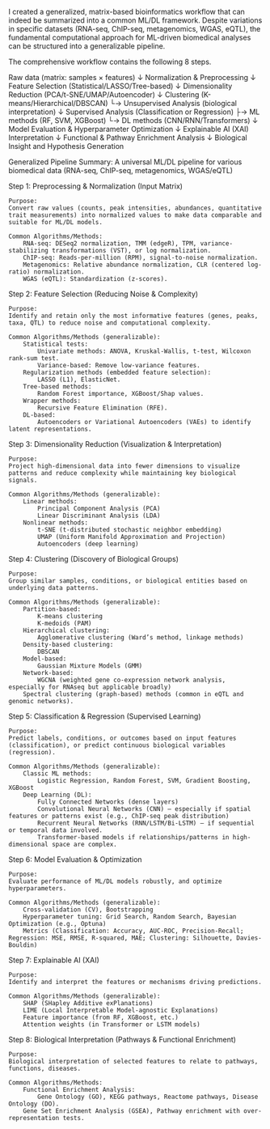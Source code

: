I created a generalized, matrix-based bioinformatics workflow that can indeed be summarized into a common ML/DL framework. Despite variations in specific datasets (RNA-seq, ChIP-seq, metagenomics, WGAS, eQTL), the fundamental computational approach for ML-driven biomedical analyses can be structured into a generalizable pipeline.

The comprehensive workflow contains the following 8 steps. 

Raw data (matrix: samples × features)
     ↓
Normalization & Preprocessing
     ↓
Feature Selection (Statistical/LASSO/Tree-based)
     ↓
Dimensionality Reduction (PCA/t-SNE/UMAP/Autoencoder)
     ↓
Clustering (K-means/Hierarchical/DBSCAN)
     └→ Unsupervised Analysis (biological interpretation)
     ↓
Supervised Analysis (Classification or Regression)
     ├→ ML methods (RF, SVM, XGBoost)
     └→ DL methods (CNN/RNN/Transformers)
     ↓
Model Evaluation & Hyperparameter Optimization
     ↓
Explainable AI (XAI) Interpretation
     ↓
Functional & Pathway Enrichment Analysis
     ↓
Biological Insight and Hypothesis Generation


Generalized Pipeline Summary: 
A universal ML/DL pipeline for various biomedical data (RNA-seq, ChIP-seq, metagenomics, WGAS/eQTL)

Step 1: Preprocessing & Normalization (Input Matrix)

    Purpose:
    Convert raw values (counts, peak intensities, abundances, quantitative trait measurements) into normalized values to make data comparable and suitable for ML/DL models.

    Common Algorithms/Methods:
        RNA-seq: DESeq2 normalization, TMM (edgeR), TPM, variance-stabilizing transformations (VST), or log normalization.
        ChIP-seq: Reads-per-million (RPM), signal-to-noise normalization.
        Metagenomics: Relative abundance normalization, CLR (centered log-ratio) normalization.
        WGAS (eQTL): Standardization (z-scores).

Step 2: Feature Selection (Reducing Noise & Complexity)

    Purpose:
    Identify and retain only the most informative features (genes, peaks, taxa, QTL) to reduce noise and computational complexity.

    Common Algorithms/Methods (generalizable):
        Statistical tests:
            Univariate methods: ANOVA, Kruskal-Wallis, t-test, Wilcoxon rank-sum test.
            Variance-based: Remove low-variance features.
        Regularization methods (embedded feature selection):
            LASSO (L1), ElasticNet.
        Tree-based methods:
            Random Forest importance, XGBoost/Shap values.
        Wrapper methods:
            Recursive Feature Elimination (RFE).
        DL-based:
            Autoencoders or Variational Autoencoders (VAEs) to identify latent representations.

Step 3: Dimensionality Reduction (Visualization & Interpretation)

    Purpose:
    Project high-dimensional data into fewer dimensions to visualize patterns and reduce complexity while maintaining key biological signals.

    Common Algorithms/Methods (generalizable):
        Linear methods:
            Principal Component Analysis (PCA)
            Linear Discriminant Analysis (LDA)
        Nonlinear methods:
            t-SNE (t-distributed stochastic neighbor embedding)
            UMAP (Uniform Manifold Approximation and Projection)
            Autoencoders (deep learning)

Step 4: Clustering (Discovery of Biological Groups)

    Purpose:
    Group similar samples, conditions, or biological entities based on underlying data patterns.

    Common Algorithms/Methods (generalizable):
        Partition-based:
            K-means clustering
            K-medoids (PAM)
        Hierarchical clustering:
            Agglomerative clustering (Ward’s method, linkage methods)
        Density-based clustering:
            DBSCAN
        Model-based:
            Gaussian Mixture Models (GMM)
        Network-based:
            WGCNA (weighted gene co-expression network analysis, especially for RNAseq but applicable broadly)
        Spectral clustering (graph-based) methods (common in eQTL and genomic networks).

Step 5: Classification & Regression (Supervised Learning)

    Purpose:
    Predict labels, conditions, or outcomes based on input features (classification), or predict continuous biological variables (regression).

    Common Algorithms/Methods (generalizable):
        Classic ML methods:
            Logistic Regression, Random Forest, SVM, Gradient Boosting, XGBoost
        Deep Learning (DL):
            Fully Connected Networks (dense layers)
            Convolutional Neural Networks (CNN) – especially if spatial features or patterns exist (e.g., ChIP-seq peak distribution)
            Recurrent Neural Networks (RNN/LSTM/Bi-LSTM) – if sequential or temporal data involved.
            Transformer-based models if relationships/patterns in high-dimensional space are complex.

Step 6: Model Evaluation & Optimization

    Purpose:
    Evaluate performance of ML/DL models robustly, and optimize hyperparameters.

    Common Algorithms/Methods (generalizable):
        Cross-validation (CV), Bootstrapping
        Hyperparameter tuning: Grid Search, Random Search, Bayesian Optimization (e.g., Optuna)
        Metrics (Classification: Accuracy, AUC-ROC, Precision-Recall; Regression: MSE, RMSE, R-squared, MAE; Clustering: Silhouette, Davies-Bouldin)

Step 7: Explainable AI (XAI)

    Purpose:
    Identify and interpret the features or mechanisms driving predictions.

    Common Algorithms/Methods (generalizable):
        SHAP (SHapley Additive exPlanations)
        LIME (Local Interpretable Model-agnostic Explanations)
        Feature importance (from RF, XGBoost, etc.)
        Attention weights (in Transformer or LSTM models)

Step 8: Biological Interpretation (Pathways & Functional Enrichment)

    Purpose:
    Biological interpretation of selected features to relate to pathways, functions, diseases.

    Common Algorithms/Methods:
        Functional Enrichment Analysis:
            Gene Ontology (GO), KEGG pathways, Reactome pathways, Disease Ontology (DO).
        Gene Set Enrichment Analysis (GSEA), Pathway enrichment with over-representation tests.


